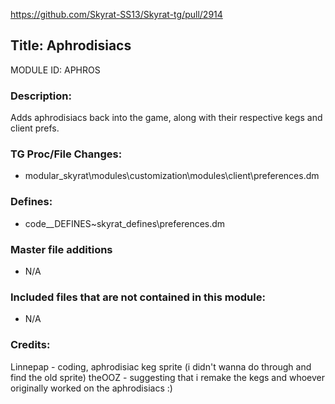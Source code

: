 https://github.com/Skyrat-SS13/Skyrat-tg/pull/2914

## Title: Aphrodisiacs

MODULE ID: APHROS

### Description:

Adds aphrodisiacs back into the game, along with their respective kegs and client prefs.

### TG Proc/File Changes:

- modular_skyrat\modules\customization\modules\client\preferences.dm

### Defines:

- code\__DEFINES\~skyrat_defines\preferences.dm

### Master file additions

- N/A

### Included files that are not contained in this module:

- N/A

### Credits:

Linnepap - coding, aphrodisiac keg sprite (i didn't wanna do through and find the old sprite)
theOOZ - suggesting that i remake the kegs
and whoever originally worked on the aphrodisiacs
:)
